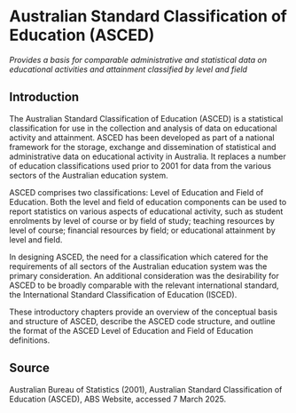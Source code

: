 # Australian Standard Classification of Education (ASCED)

_Provides a basis for comparable administrative and statistical data on educational activities and attainment classified by level and field_

## Introduction

The Australian Standard Classification of Education (ASCED) is a statistical classification for use in the collection and analysis of data on educational activity and attainment. ASCED has been developed as part of a national framework for the storage, exchange and dissemination of statistical and administrative data on educational activity in Australia. It replaces a number of education classifications used prior to 2001 for data from the various sectors of the Australian education system.

ASCED comprises two classifications: Level of Education and Field of Education. Both the level and field of education components can be used to report statistics on various aspects of educational activity, such as student enrolments by level of course or by field of study; teaching resources by level of course; financial resources by field; or educational attainment by level and field.

In designing ASCED, the need for a classification which catered for the requirements of all sectors of the Australian education system was the primary consideration. An additional consideration was the desirability for ASCED to be broadly comparable with the relevant international standard, the International Standard Classification of Education (ISCED).

These introductory chapters provide an overview of the conceptual basis and structure of ASCED, describe the ASCED code structure, and outline the format of the ASCED Level of Education and Field of Education definitions.

## Source

Australian Bureau of Statistics (2001), Australian Standard Classification of Education (ASCED), ABS
Website, accessed 7 March 2025.